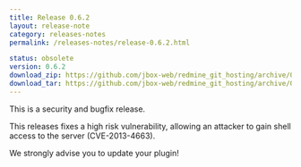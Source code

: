 ```yaml
---
title: Release 0.6.2
layout: release-note
category: releases-notes
permalink: /releases-notes/release-0.6.2.html

status: obsolete
version: 0.6.2
download_zip: https://github.com/jbox-web/redmine_git_hosting/archive/0.6.2.zip
download_tar: https://github.com/jbox-web/redmine_git_hosting/archive/0.6.2.tar.gz
---
```


This is a security and bugfix release.

This releases fixes a high risk vulnerability, allowing an attacker to gain shell access to the server (CVE-2013-4663).

We strongly advise you to update your plugin!
